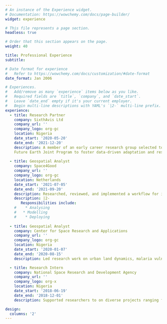 ```yaml
---
# An instance of the Experience widget.
# Documentation: https://wowchemy.com/docs/page-builder/
widget: experience

# This file represents a page section.
headless: true

# Order that this section appears on the page.
weight: 40

title: Professional Experience
subtitle:

# Date format for experience
#   Refer to https://wowchemy.com/docs/customization/#date-format
date_format: Jan 2006

# Experiences.
#   Add/remove as many `experience` items below as you like.
#   Required fields are `title`, `company`, and `date_start`.
#   Leave `date_end` empty if it's your current employer.
#   Begin multi-line descriptions with YAML's `|2-` multi-line prefix.
experience:
  - title: Research Partner 
    company: SixthAvis Ltd
    company_url: ''
    company_logo: org-gc
    location: Nigeria
    date_start: '2020-05-20'
    date_end: '2021-12-20'
    description: A member of an early career research group selected to develop the EARWAC dashboard, a research demonstrator funded by the European Space Agency
    Future Earth Joint Program to foster data-driven adaptation and resilience against coastal multi-hazards in the West African coast
    
  - title: Geospatial Analyst
    company: Space4Good
    company_url: ''
    company_logo: org-gc
    location: Netherlands
    date_start: '2021-07-05'
    date_end: '2021-09-20'
    description: Researched, reviewed, and implemented a workflow for individual tree-top identification and extracted their corresponding crowns from Aerial imageries using the one-stage object detector, RetinaNet
    description: |2-
       Responsibilities include:
    #    * Analysing
    #   * Modelling
    #    * Deploying
    
  - title: Geospatial Analyst
    company: Center for Space Research and Applications
    company_url: ''
    company_logo: org-gc
    location: Nigeria
    date_start: '2020-01-07'
    date_end: '2020-08-15'
    description: Led research work on urban land dynamics, malaria vulnerability mapping using multi-criteria decision analysis, visual analysis of seasonal sea-surface temperature change

  - title: Research Intern
    company: National Space Research and Development Agency
    company_url: ''
    company_logo: org-x
    location: Nigeria
    date_start: '2018-06-19'
    date_end: '2018-12-01'
    description: Supported researchers to on diverse projects ranging from Urban Heat Islands, Drought and Flooding, Disease Mapping and Geomorphology. Participated, taught, and supported in organizing the monthly Remote Sensing and GIS Training hosted by the Agency in partnership with other organizations and new interns

design:
  columns: '2'
---
```

